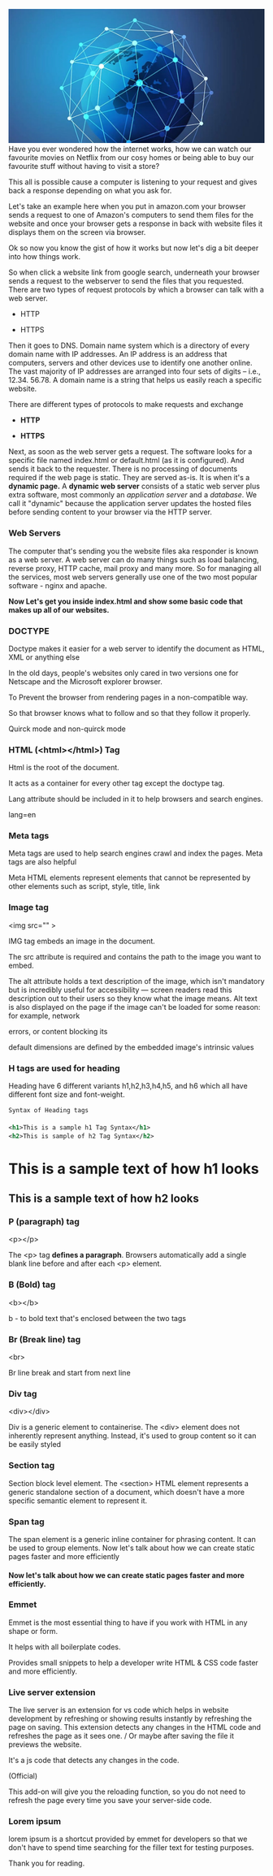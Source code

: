 ![Globe image for blog back cover](./e4c84b3d-cf84-4b16-af75-7e16e6ee0fc7.webp)
Have you ever wondered how the internet works, how we can watch our favourite movies on Netflix from our cosy homes or being able to buy our favourite stuff without having to visit a store?

This all is possible cause a computer is listening to your request and gives back a response depending on what you ask for.

Let's take an example here when you put in amazon.com your browser sends a request to one of Amazon's computers to send them files for the website and once your browser gets a response in back with website files it displays them on the screen via browser.

Ok so now you know the gist of how it works but now let's dig a bit deeper into how things work.

So when click a website link from google search, underneath your browser sends a request to the webserver to send the files that you requested. There are two types of request protocols by which a browser can talk with a web server.

* HTTP
    
* HTTPS
    

Then it goes to DNS. Domain name system which is a directory of every domain name with IP addresses. An IP address is an address that computers, servers and other devices use to identify one another online. The vast majority of IP addresses are arranged into four sets of digits – i.e., 12.34. 56.78. A domain name is a string that helps us easily reach a specific website.

There are different types of protocols to make requests and exchange

* **HTTP**
    
* **HTTPS**
    

Next, as soon as the web server gets a request. The software looks for a specific file named index.html or default.html (as it is configured). And sends it back to the requester. There is no processing of documents required if the web page is static. They are served as-is. It is when it's a **dynamic page.** A **dynamic web server** consists of a static web server plus extra software, most commonly an *application server* and a *database*. We call it "dynamic" because the application server updates the hosted files before sending content to your browser via the HTTP server.

### Web Servers

The computer that's sending you the website files aka responder is known as a web server. A web server can do many things such as load balancing, reverse proxy, HTTP cache, mail proxy and many more. So for managing all the services, most web servers generally use one of the two most popular software - nginx and apache.

**Now Let's get you inside index.html and show some basic code that makes up all of our websites.**

### DOCTYPE

Doctype makes it easier for a web server to identify the document as HTML, XML or anything else

In the old days, people's websites only cared in two versions one for Netscape and the Microsoft explorer browser.

To Prevent the browser from rendering pages in a non-compatible way.

So that browser knows what to follow and so that they follow it properly.

Quirck mode and non-quirck mode

### HTML (&lt;html&gt;&lt;/html&gt;) Tag

Html is the root of the document.

It acts as a container for every other tag except the doctype tag.

Lang attribute should be included in it to help browsers and search engines.

lang=en

### Meta tags

Meta tags are used to help search engines crawl and index the pages. Meta tags are also helpful

Meta HTML elements represent elements that cannot be represented by other elements such as script, style, title, link

### Image tag

&lt;img src="" &gt;

IMG tag embeds an image in the document.

The src attribute is required and contains the path to the image you want to embed.

The alt attribute holds a text description of the image, which isn't mandatory but is incredibly useful for accessibility — screen readers read this description out to their users so they know what the image means. Alt text is also displayed on the page if the image can't be loaded for some reason: for example, network

errors, or content blocking its

default dimensions are defined by the embedded image's intrinsic values

### H tags are used for heading

Heading have 6 different variants h1,h2,h3,h4,h5, and h6 which all have different font size and font-weight.

```xml
Syntax of Heading tags

<h1>This is a sample h1 Tag Syntax</h1>
<h2>This is sample of h2 Tag Syntax</h2>
```

# This is a sample text of how h1 looks

## This is a sample text of how h2 looks

### P (paragraph) tag

&lt;p&gt;&lt;/p&gt;

The &lt;p&gt; tag **defines a paragraph**. Browsers automatically add a single blank line before and after each &lt;p&gt; element.

### B (Bold) tag

&lt;b&gt;&lt;/b&gt;

b - to bold text that's enclosed between the two tags

### Br (Break line) tag

&lt;br&gt;

Br line break and start from next line

### Div tag

&lt;div&gt;&lt;/div&gt;

Div is a generic element to containerise. The &lt;div&gt; element does not inherently represent anything. Instead, it's used to group content so it can be easily styled

### Section tag

Section block level element. The &lt;section&gt; HTML element represents a generic standalone section of a document, which doesn't have a more specific semantic element to represent it.

### Span tag

The span element is a generic inline container for phrasing content. It can be used to group elements. Now let's talk about how we can create static pages faster and more efficiently

#### Now let's talk about how we can create static pages faster and more efficiently.

### Emmet

Emmet is the most essential thing to have if you work with HTML in any shape or form.

It helps with all boilerplate codes.

Provides small snippets to help a developer write HTML & CSS code faster and more efficiently.

### Live server extension

The live server is an extension for vs code which helps in website development by refreshing or showing results instantly by refreshing the page on saving. This extension detects any changes in the HTML code and refreshes the page as it sees one. / Or maybe after saving the file it previews the website.

It's a js code that detects any changes in the code.

(Official)

This add-on will give you the reloading function, so you do not need to refresh the page every time you save your server-side code.

### Lorem ipsum

lorem ipsum is a shortcut provided by emmet for developers so that we don't have to spend time searching for the filler text for testing purposes.

Thank you for reading.